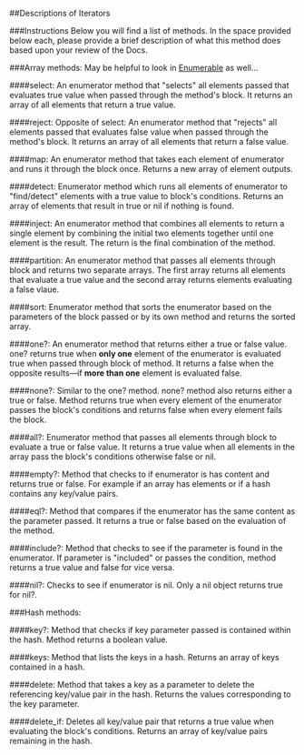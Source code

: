 ##Descriptions of Iterators

###Instructions
Below you will find a list of methods. In the space provided below each, please provide a brief description of what this method does based upon your review of the Docs. 

###Array methods:
May be helpful to look in [Enumerable](http://ruby-doc.org/core-2.2.0/Enumerable.html) as well...

####select:
An enumerator method that "selects" all elements passed that evaluates true value when passed through the method's block. It returns an array of all elements that return a true value. 

####reject:
Opposite of select: An enumerator method that "rejects" all elements passed that evaluates false value when passed through the method's block. It returns an array of all elements that return a false value. 

####map:
An enumerator method that takes each element of enumerator and runs it through the block once. Returns a new array of element outputs.

####detect:
Enumerator method which runs all elements of enumerator to "find/detect" elements with a true value to block's conditions. Returns an array of elements that result in true or nil if nothing is found.

####inject:
An enumerator method that combines all elements to return a single element by combining the initial two elements together until one element is the result. The return is the final combination of the method.

####partition:
An enumerator method that passes all elements through block and returns two separate arrays. The first array returns all elements that evaluate a true value and the second array returns elements evaluating a false vlaue.

####sort:
Enumerator method that sorts the enumerator based on the parameters of the block passed or by its own method and returns the sorted array.

####one?:
An enumerator method that returns either a true or false value. one? returns true when **only one** element of the enumerator is evaluated true when passed through block of method.
It returns a false when the opposite results—if **more than one** element is evaluated false.

####none?:
Similar to the one? method. none? method also returns either a true or false. Method returns true when every element of the enumerator passes the block's conditions and returns false when every element fails the block.

####all?:
Enumerator method that passes all elements through block to evaluate a true or false value. It returns a true value when all elements in the array pass the block's conditions otherwise false or nil.

####empty?:
Method that checks to if enumerator is has content and returns true or false. For example if an array has elements or if a hash contains any key/value pairs.

####eql?:
Method that compares if the enumerator has the same content as the parameter passed. It returns a true or false based on the evaluation of the method.

####include?:
Method that checks to see if the parameter is found in the enumerator. If parameter is "included" or passes the condition, method returns a true value and false for vice versa.

####nil?:
Checks to see if enumerator is nil. Only a nil object returns true for nil?.

###Hash methods:

####key?:
Method that checks if key parameter passed is contained within the hash. Method returns a boolean value.

####keys:
Method that lists the keys in a hash. Returns an array of keys contained in a hash.

####delete:
Method that takes a key as a parameter to delete the referencing key/value pair in the hash. Returns the values corresponding to the key parameter.

####delete_if:
Deletes all key/value pair that returns a true value when evaluating the block's conditions. Returns an array of key/value pairs remaining in the hash.
